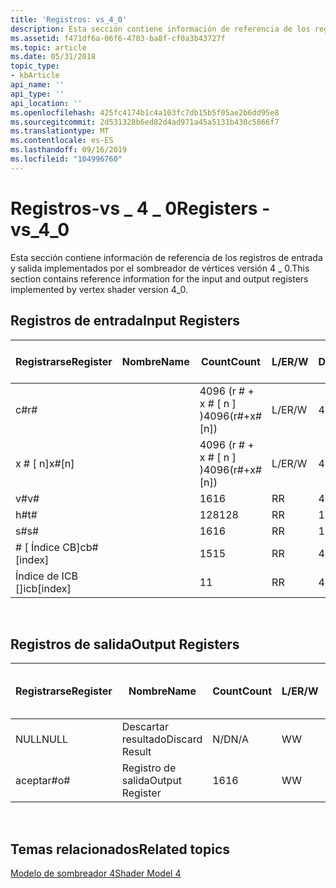```yaml
---
title: 'Registros: vs_4_0'
description: Esta sección contiene información de referencia de los registros de entrada y salida implementados por el sombreador de vértices versión 4 \_ 0.
ms.assetid: f471df6a-06f6-4783-ba8f-cf0a3b43727f
ms.topic: article
ms.date: 05/31/2018
topic_type:
- kbArticle
api_name: ''
api_type: ''
api_location: ''
ms.openlocfilehash: 425fc4174b1c4a103fc7db15b5f05ae2b6dd95e8
ms.sourcegitcommit: 2d531328b6ed82d4ad971a45a5131b430c5866f7
ms.translationtype: MT
ms.contentlocale: es-ES
ms.lasthandoff: 09/16/2019
ms.locfileid: "104996760"
---
```

# <a name="registers---vs_4_0"></a><span data-ttu-id="942af-103">Registros-vs \_ 4 \_ 0</span><span class="sxs-lookup"><span data-stu-id="942af-103">Registers - vs\_4\_0</span></span>

<span data-ttu-id="942af-104">Esta sección contiene información de referencia de los registros de entrada y salida implementados por el sombreador de vértices versión 4 \_ 0.</span><span class="sxs-lookup"><span data-stu-id="942af-104">This section contains reference information for the input and output registers implemented by vertex shader version 4\_0.</span></span>

## <a name="input-registers"></a><span data-ttu-id="942af-105">Registros de entrada</span><span class="sxs-lookup"><span data-stu-id="942af-105">Input Registers</span></span>



| <span data-ttu-id="942af-106">Registrarse</span><span class="sxs-lookup"><span data-stu-id="942af-106">Register</span></span>      | <span data-ttu-id="942af-107">Nombre</span><span class="sxs-lookup"><span data-stu-id="942af-107">Name</span></span> | <span data-ttu-id="942af-108">Count</span><span class="sxs-lookup"><span data-stu-id="942af-108">Count</span></span>              | <span data-ttu-id="942af-109">L/E</span><span class="sxs-lookup"><span data-stu-id="942af-109">R/W</span></span> | <span data-ttu-id="942af-110">Dimensión</span><span class="sxs-lookup"><span data-stu-id="942af-110">Dimension</span></span> | <span data-ttu-id="942af-111">Indexable por r\#</span><span class="sxs-lookup"><span data-stu-id="942af-111">Indexable by r\#</span></span> | <span data-ttu-id="942af-112">Valores predeterminados</span><span class="sxs-lookup"><span data-stu-id="942af-112">Defaults</span></span> | <span data-ttu-id="942af-113">Requiere DCL</span><span class="sxs-lookup"><span data-stu-id="942af-113">Requires DCL</span></span> |
|---------------|------|--------------------|-----|-----------|------------------|----------|--------------|
| <span data-ttu-id="942af-114">c\#</span><span class="sxs-lookup"><span data-stu-id="942af-114">r\#</span></span>           |      | <span data-ttu-id="942af-115">4096 (r \# + x \# \[ n \] )</span><span class="sxs-lookup"><span data-stu-id="942af-115">4096(r\#+x\#\[n\])</span></span> | <span data-ttu-id="942af-116">L/E</span><span class="sxs-lookup"><span data-stu-id="942af-116">R/W</span></span> | <span data-ttu-id="942af-117">4</span><span class="sxs-lookup"><span data-stu-id="942af-117">4</span></span>         | <span data-ttu-id="942af-118">No</span><span class="sxs-lookup"><span data-stu-id="942af-118">No</span></span>               | <span data-ttu-id="942af-119">None</span><span class="sxs-lookup"><span data-stu-id="942af-119">None</span></span>     | <span data-ttu-id="942af-120">Sí</span><span class="sxs-lookup"><span data-stu-id="942af-120">Yes</span></span>          |
| <span data-ttu-id="942af-121">x \# \[ n\]</span><span class="sxs-lookup"><span data-stu-id="942af-121">x\#\[n\]</span></span>      |      | <span data-ttu-id="942af-122">4096 (r \# + x \# \[ n \] )</span><span class="sxs-lookup"><span data-stu-id="942af-122">4096(r\#+x\#\[n\])</span></span> | <span data-ttu-id="942af-123">L/E</span><span class="sxs-lookup"><span data-stu-id="942af-123">R/W</span></span> | <span data-ttu-id="942af-124">4</span><span class="sxs-lookup"><span data-stu-id="942af-124">4</span></span>         | <span data-ttu-id="942af-125">Sí</span><span class="sxs-lookup"><span data-stu-id="942af-125">Yes</span></span>              | <span data-ttu-id="942af-126">None</span><span class="sxs-lookup"><span data-stu-id="942af-126">None</span></span>     | <span data-ttu-id="942af-127">Sí</span><span class="sxs-lookup"><span data-stu-id="942af-127">Yes</span></span>          |
| <span data-ttu-id="942af-128">v\#</span><span class="sxs-lookup"><span data-stu-id="942af-128">v\#</span></span>           |      | <span data-ttu-id="942af-129">16</span><span class="sxs-lookup"><span data-stu-id="942af-129">16</span></span>                 | <span data-ttu-id="942af-130">R</span><span class="sxs-lookup"><span data-stu-id="942af-130">R</span></span>   | <span data-ttu-id="942af-131">4</span><span class="sxs-lookup"><span data-stu-id="942af-131">4</span></span>         | <span data-ttu-id="942af-132">Sí</span><span class="sxs-lookup"><span data-stu-id="942af-132">Yes</span></span>              | <span data-ttu-id="942af-133">None</span><span class="sxs-lookup"><span data-stu-id="942af-133">None</span></span>     | <span data-ttu-id="942af-134">Sí</span><span class="sxs-lookup"><span data-stu-id="942af-134">Yes</span></span>          |
| <span data-ttu-id="942af-135">h\#</span><span class="sxs-lookup"><span data-stu-id="942af-135">t\#</span></span>           |      | <span data-ttu-id="942af-136">128</span><span class="sxs-lookup"><span data-stu-id="942af-136">128</span></span>                | <span data-ttu-id="942af-137">R</span><span class="sxs-lookup"><span data-stu-id="942af-137">R</span></span>   | <span data-ttu-id="942af-138">1</span><span class="sxs-lookup"><span data-stu-id="942af-138">1</span></span>         | <span data-ttu-id="942af-139">No</span><span class="sxs-lookup"><span data-stu-id="942af-139">No</span></span>               | <span data-ttu-id="942af-140">None</span><span class="sxs-lookup"><span data-stu-id="942af-140">None</span></span>     | <span data-ttu-id="942af-141">Sí</span><span class="sxs-lookup"><span data-stu-id="942af-141">Yes</span></span>          |
| <span data-ttu-id="942af-142">s\#</span><span class="sxs-lookup"><span data-stu-id="942af-142">s\#</span></span>           |      | <span data-ttu-id="942af-143">16</span><span class="sxs-lookup"><span data-stu-id="942af-143">16</span></span>                 | <span data-ttu-id="942af-144">R</span><span class="sxs-lookup"><span data-stu-id="942af-144">R</span></span>   | <span data-ttu-id="942af-145">1</span><span class="sxs-lookup"><span data-stu-id="942af-145">1</span></span>         | <span data-ttu-id="942af-146">No</span><span class="sxs-lookup"><span data-stu-id="942af-146">No</span></span>               | <span data-ttu-id="942af-147">None</span><span class="sxs-lookup"><span data-stu-id="942af-147">None</span></span>     | <span data-ttu-id="942af-148">Sí</span><span class="sxs-lookup"><span data-stu-id="942af-148">Yes</span></span>          |
| <span data-ttu-id="942af-149">\# \[ Índice CB\]</span><span class="sxs-lookup"><span data-stu-id="942af-149">cb\#\[index\]</span></span> |      | <span data-ttu-id="942af-150">15</span><span class="sxs-lookup"><span data-stu-id="942af-150">15</span></span>                 | <span data-ttu-id="942af-151">R</span><span class="sxs-lookup"><span data-stu-id="942af-151">R</span></span>   | <span data-ttu-id="942af-152">4</span><span class="sxs-lookup"><span data-stu-id="942af-152">4</span></span>         | <span data-ttu-id="942af-153">Sí (contenido)</span><span class="sxs-lookup"><span data-stu-id="942af-153">Yes(Contents)</span></span>    | <span data-ttu-id="942af-154">Ninguno</span><span class="sxs-lookup"><span data-stu-id="942af-154">None</span></span>     | <span data-ttu-id="942af-155">Sí</span><span class="sxs-lookup"><span data-stu-id="942af-155">Yes</span></span>          |
| <span data-ttu-id="942af-156">Índice de ICB \[\]</span><span class="sxs-lookup"><span data-stu-id="942af-156">icb\[index\]</span></span>  |      | <span data-ttu-id="942af-157">1</span><span class="sxs-lookup"><span data-stu-id="942af-157">1</span></span>                  | <span data-ttu-id="942af-158">R</span><span class="sxs-lookup"><span data-stu-id="942af-158">R</span></span>   | <span data-ttu-id="942af-159">4</span><span class="sxs-lookup"><span data-stu-id="942af-159">4</span></span>         | <span data-ttu-id="942af-160">Sí (contenido)</span><span class="sxs-lookup"><span data-stu-id="942af-160">Yes(Contents)</span></span>    | <span data-ttu-id="942af-161">Ninguno</span><span class="sxs-lookup"><span data-stu-id="942af-161">None</span></span>     | <span data-ttu-id="942af-162">Sí</span><span class="sxs-lookup"><span data-stu-id="942af-162">Yes</span></span>          |



 

## <a name="output-registers"></a><span data-ttu-id="942af-163">Registros de salida</span><span class="sxs-lookup"><span data-stu-id="942af-163">Output Registers</span></span>



| <span data-ttu-id="942af-164">Registrarse</span><span class="sxs-lookup"><span data-stu-id="942af-164">Register</span></span> | <span data-ttu-id="942af-165">Nombre</span><span class="sxs-lookup"><span data-stu-id="942af-165">Name</span></span>            | <span data-ttu-id="942af-166">Count</span><span class="sxs-lookup"><span data-stu-id="942af-166">Count</span></span> | <span data-ttu-id="942af-167">L/E</span><span class="sxs-lookup"><span data-stu-id="942af-167">R/W</span></span> | <span data-ttu-id="942af-168">Dimensión</span><span class="sxs-lookup"><span data-stu-id="942af-168">Dimension</span></span> | <span data-ttu-id="942af-169">Indexable por r\#</span><span class="sxs-lookup"><span data-stu-id="942af-169">Indexable by r\#</span></span> | <span data-ttu-id="942af-170">Valores predeterminados</span><span class="sxs-lookup"><span data-stu-id="942af-170">Defaults</span></span> | <span data-ttu-id="942af-171">Requiere DCL</span><span class="sxs-lookup"><span data-stu-id="942af-171">Requires DCL</span></span> |
|----------|-----------------|-------|-----|-----------|------------------|----------|--------------|
| <span data-ttu-id="942af-172">NULL</span><span class="sxs-lookup"><span data-stu-id="942af-172">NULL</span></span>     | <span data-ttu-id="942af-173">Descartar resultado</span><span class="sxs-lookup"><span data-stu-id="942af-173">Discard Result</span></span>  | <span data-ttu-id="942af-174">N/D</span><span class="sxs-lookup"><span data-stu-id="942af-174">N/A</span></span>   | <span data-ttu-id="942af-175">W</span><span class="sxs-lookup"><span data-stu-id="942af-175">W</span></span>   | <span data-ttu-id="942af-176">N/D</span><span class="sxs-lookup"><span data-stu-id="942af-176">N/A</span></span>       | <span data-ttu-id="942af-177">N/D</span><span class="sxs-lookup"><span data-stu-id="942af-177">N/A</span></span>              | <span data-ttu-id="942af-178">N/D</span><span class="sxs-lookup"><span data-stu-id="942af-178">N/A</span></span>      | <span data-ttu-id="942af-179">No</span><span class="sxs-lookup"><span data-stu-id="942af-179">No</span></span>           |
| <span data-ttu-id="942af-180">aceptar\#</span><span class="sxs-lookup"><span data-stu-id="942af-180">o\#</span></span>      | <span data-ttu-id="942af-181">Registro de salida</span><span class="sxs-lookup"><span data-stu-id="942af-181">Output Register</span></span> | <span data-ttu-id="942af-182">16</span><span class="sxs-lookup"><span data-stu-id="942af-182">16</span></span>    | <span data-ttu-id="942af-183">W</span><span class="sxs-lookup"><span data-stu-id="942af-183">W</span></span>   | <span data-ttu-id="942af-184">N/D</span><span class="sxs-lookup"><span data-stu-id="942af-184">N/A</span></span>       | <span data-ttu-id="942af-185">N/D</span><span class="sxs-lookup"><span data-stu-id="942af-185">N/A</span></span>              | <span data-ttu-id="942af-186">4</span><span class="sxs-lookup"><span data-stu-id="942af-186">4</span></span>        | <span data-ttu-id="942af-187">Sí</span><span class="sxs-lookup"><span data-stu-id="942af-187">Yes</span></span>          |



 

## <a name="related-topics"></a><span data-ttu-id="942af-188">Temas relacionados</span><span class="sxs-lookup"><span data-stu-id="942af-188">Related topics</span></span>

<dl> <dt>

[<span data-ttu-id="942af-189">Modelo de sombreador 4</span><span class="sxs-lookup"><span data-stu-id="942af-189">Shader Model 4</span></span>](dx-graphics-hlsl-sm4.md)
</dt> </dl>

 

 





